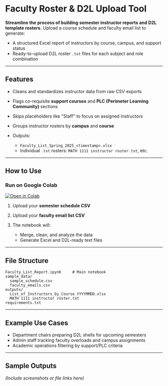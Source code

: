 # Faculty Roster & D2L Upload Tool

**Streamline the process of building semester instructor reports and D2L template rosters.**
Upload a course schedule and faculty email list to generate:

* A structured Excel report of instructors by course, campus, and support status
* Ready-to-upload D2L roster `.txt` files for each subject and role combination

---

## Features

* Cleans and standardizes instructor data from raw CSV exports
* Flags co-requisite **support courses** and **PLC (Perimeter Learning Community)** sections
* Skips placeholders like "Staff" to focus on assigned instructors
* Groups instructor rosters by **campus** and **course**
* Outputs:

  * `Faculty_List_Spring_2025_<timestamp>.xlsx`
  * Individual `.txt` rosters: `MATH 1111 instructor roster.txt`, etc.

---

## How to Use

### Run on Google Colab

[![Open in Colab](https://colab.research.google.com/assets/colab-badge.svg)](LINK-TO-YOUR-NOTEBOOK)

1. Upload your **semester schedule CSV**
2. Upload your **faculty email list CSV**
3. The notebook will:

   * Merge, clean, and analyze the data
   * Generate Excel and D2L-ready text files


---

## File Structure

```text
Faculty_List_Report.ipynb     # Main notebook
sample_data/
  sample_schedule.csv
  faculty_emails.csv
outputs/
  List_of_Instructors_by_Course_YYYYMMDD.xlsx
  MATH 1111 instructor roster.txt
requirements.txt
```

---

## Example Use Cases

* Department chairs preparing D2L shells for upcoming semesters
* Admin staff tracking faculty overloads and campus assignments
* Academic operations filtering by support/PLC criteria

---

## Sample Outputs

*(Include screenshots or file links here)*
